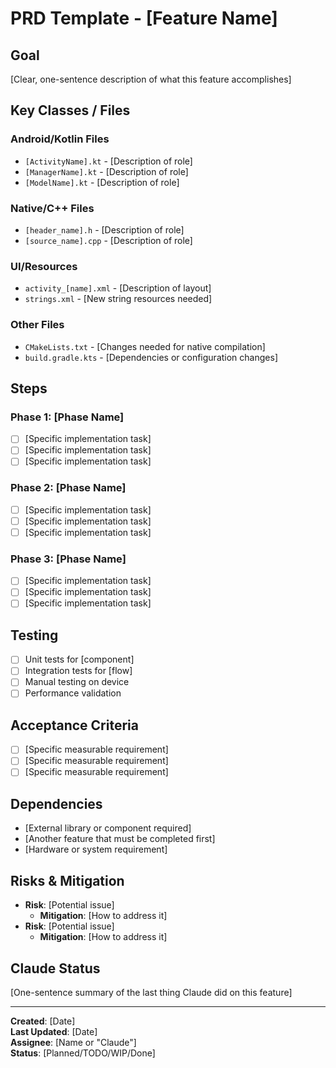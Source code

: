 # PRD Template - [Feature Name]

## Goal
[Clear, one-sentence description of what this feature accomplishes]

## Key Classes / Files
### Android/Kotlin Files
- `[ActivityName].kt` - [Description of role]
- `[ManagerName].kt` - [Description of role]
- `[ModelName].kt` - [Description of role]

### Native/C++ Files
- `[header_name].h` - [Description of role]
- `[source_name].cpp` - [Description of role]

### UI/Resources
- `activity_[name].xml` - [Description of layout]
- `strings.xml` - [New string resources needed]

### Other Files
- `CMakeLists.txt` - [Changes needed for native compilation]
- `build.gradle.kts` - [Dependencies or configuration changes]

## Steps
### Phase 1: [Phase Name]
- [ ] [Specific implementation task]
- [ ] [Specific implementation task]
- [ ] [Specific implementation task]

### Phase 2: [Phase Name]
- [ ] [Specific implementation task]
- [ ] [Specific implementation task]
- [ ] [Specific implementation task]

### Phase 3: [Phase Name]
- [ ] [Specific implementation task]
- [ ] [Specific implementation task]
- [ ] [Specific implementation task]

## Testing
- [ ] Unit tests for [component]
- [ ] Integration tests for [flow]
- [ ] Manual testing on device
- [ ] Performance validation

## Acceptance Criteria
- [ ] [Specific measurable requirement]
- [ ] [Specific measurable requirement]
- [ ] [Specific measurable requirement]

## Dependencies
- [External library or component required]
- [Another feature that must be completed first]
- [Hardware or system requirement]

## Risks & Mitigation
- **Risk**: [Potential issue]
  - **Mitigation**: [How to address it]
- **Risk**: [Potential issue]
  - **Mitigation**: [How to address it]

## Claude Status
[One-sentence summary of the last thing Claude did on this feature]

---
**Created**: [Date]  
**Last Updated**: [Date]  
**Assignee**: [Name or "Claude"]  
**Status**: [Planned/TODO/WIP/Done]